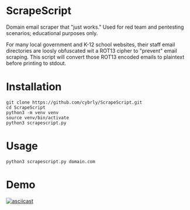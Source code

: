 # ScrapeScript

Domain email scraper that "just works." Used for red team and pentesting scenarios; educational purposes only.

For many local government and K-12 school websites, their staff email directories are loosly obfuscated wit a ROT13 cipher to "prevent" email scraping. This script will convert those ROT13 encoded emails to plaintext before printing to stdout.

# Installation

```
git clone https://github.com/cybrly/ScrapeScript.git
cd ScrapeScript
python3 -m venv venv
source venv/bin/activate
python3 scrapescript.py
```

# Usage

```
python3 scrapescript.py domain.com
```

# Demo


[![asciicast](https://asciinema.org/a/590597.svg)](https://asciinema.org/a/590597)
